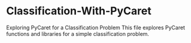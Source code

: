 # Classification-With-PyCaret
Exploring PyCaret for a Classification Problem
This file explores PyCaret functions and libraries for a simple classification problem.
